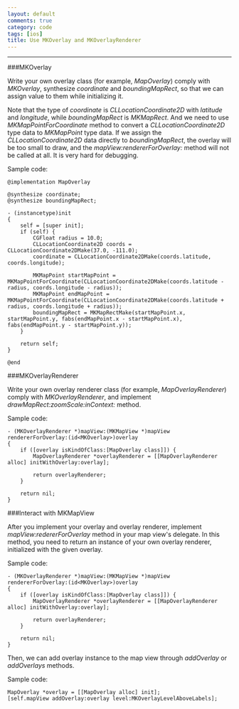 ```yaml
---
layout: default
comments: true
category: code
tags: [ios]
title: Use MKOverlay and MKOverlayRenderer
---
```

---

###MKOverlay

Write your own overlay class (for example, *MapOverlay*) comply with *MKOverlay*, synthesize *coordinate* and *boundingMapRect*, so that we can assign value to them while initializing it.

Note that the type of *coordinate* is *CLLocationCoordinate2D* with *latitude* and *longitude*, while *boundingMapRect* is *MKMapRect*. And we need to use *MKMapPointForCoordinate* method to convert a *CLLocationCoordinate2D* type data to *MKMapPoint* type data. If we assign the *CLLocationCoordinate2D* data directly to *boundingMapRect*, the overlay will be too small to draw, and the *mapView:rendererForOverlay:* method will not be called at all. It is very hard for debugging.

Sample code: 

	@implementation MapOverlay

	@synthesize coordinate;
	@synthesize boundingMapRect;

	- (instancetype)init
	{
	    self = [super init];
	    if (self) {
	        CGFloat radius = 10.0;
	        CLLocationCoordinate2D coords = CLLocationCoordinate2DMake(37.0, -111.0);
	        coordinate = CLLocationCoordinate2DMake(coords.latitude, coords.longitude);
	        
	        MKMapPoint startMapPoint = MKMapPointForCoordinate(CLLocationCoordinate2DMake(coords.latitude - radius, coords.longitude - radius));
	        MKMapPoint endMapPoint = MKMapPointForCoordinate(CLLocationCoordinate2DMake(coords.latitude + radius, coords.longitude + radius));
	        boundingMapRect = MKMapRectMake(startMapPoint.x, startMapPoint.y, fabs(endMapPoint.x - startMapPoint.x), fabs(endMapPoint.y - startMapPoint.y));
	    }
    
    	return self;
	}
	
	@end


###MKOverlayRenderer

Write your own overlay renderer class (for example, *MapOverlayRenderer*) comply with *MKOverlayRenderer*, and implement *drawMapRect:zoomScale:inContext:* method.

Sample code:

	- (MKOverlayRenderer *)mapView:(MKMapView *)mapView rendererForOverlay:(id<MKOverlay>)overlay
	{
	    if ([overlay isKindOfClass:[MapOverlay class]]) {
	        MapOverlayRenderer *overlayRenderer = [[MapOverlayRenderer alloc] initWithOverlay:overlay];
	        
	        return overlayRenderer;
	    }
	    
	    return nil;
	}	

###Interact with MKMapView

After you implement your overlay and overlay renderer, implement *mapView:redererForOverlay* method in your map view's delegate. In this method, you need to return an instance of your own overlay renderer, initialized with the given overlay.

Sample code:

	- (MKOverlayRenderer *)mapView:(MKMapView *)mapView rendererForOverlay:(id<MKOverlay>)overlay
	{
	    if ([overlay isKindOfClass:[MapOverlay class]]) {
	        MapOverlayRenderer *overlayRenderer = [[MapOverlayRenderer alloc] initWithOverlay:overlay];
	        
	        return overlayRenderer;
	    }
	    
	    return nil;
	}

Then, we can add overlay instance to the map view through *addOverlay* or *addOverlays* methods.

Sample code:

	MapOverlay *overlay = [[MapOverlay alloc] init];
    [self.mapView addOverlay:overlay level:MKOverlayLevelAboveLabels];

	